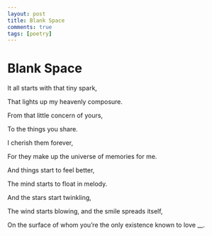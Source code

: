 ```yaml
---
layout: post
title: Blank Space
comments: true
tags: [poetry]
---
```


# Blank Space

It all starts with that tiny spark,

That lights up my heavenly composure.

From that little concern of yours,

To the things you share.

I cherish them forever,

For they make up the universe of memories for me.

And things start to feel better,

The mind starts to float in melody.

And the stars start twinkling,

The wind starts blowing, and the smile spreads itself,

On the surface of whom you’re the only existence known to love __.
